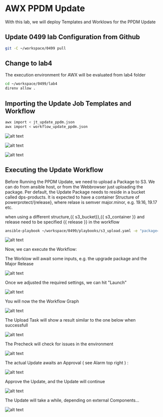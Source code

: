 # AWX PPDM Update
With this lab, we will deploy Templates and Worklows for the PPDM Update 


## Update 0499 lab Configuration from Github

```bash
git -C ~/workspace/0499 pull
```

## Change to lab4
The execution environment for AWX will be evaluated from lab4 folder

```bash
cd ~/workspace/0499/lab4
direnv allow .
```


## Importing the Update Job Templates and Workflow

```bash
awx import < jt_update_ppdm.json
awx import < workflow_update_ppdm.json
```
![alt text](image-5.png)

![alt text](image-4.png)

![alt text](image-6.png)

## Executing the Update Workflow

Before Running the PPDM Update, we need to upload a Package to S3. We can do from ansible host, or from the Webbrowser just uploading the package.
Per default, the Update Package needs to reside in a bucket called dps-products.
It is expected to have a container Structure of powerprotect/{release}, where relase is semver major.minor, e.g. 19.16, 19.17 etc.

when using a different structure,{{ s3_bucket}},{{ s3_container }} and release need to be specified {{ release }} in the workflow

```bash
ansible-playbook ~/workspace/0499/playbooks/s3_upload.yaml -e "package=dellemc-ppdm-upgrade-sw-19.17.0-5.pkg" -e "local_directory=/home/admin/workspace/0499/lab4" -e "release=19.17"
```

![alt text](image-10.png)


Now, we can execute the Workflow:

The Worklow will await some inputs, e.g. the upgrade package and the Major Release

![alt text](image-7.png)

Once we adjusted the required settings, we can hit "Launch"

![alt text](image-8.png)

You will now the the Workflow Graph

![alt text](image-9.png)

The Upload Task will show a result similar to the one below when successfull

![alt text](image-11.png)

The Precheck will check for issues in the environment

![alt text](image-15.png)

The actual Update awaits an Approval ( see Alarm top right ) :  


![alt text](image-13.png)

Approve the Update, and the Update will continue 

![alt text](image-14.png)

The Update will take a while, depending on external Components...  

![alt text](image-16.png)
